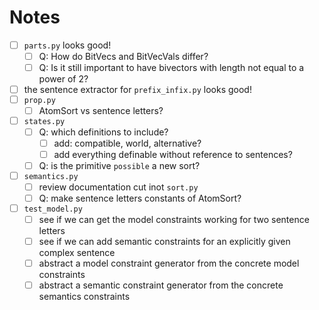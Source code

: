 # Notes

- [ ] `parts.py` looks good!
  - [ ] Q: How do BitVecs and BitVecVals differ?
  - [ ] Q: Is it still important to have bivectors with length not equal to a power of 2?
- [ ] the sentence extractor for `prefix_infix.py` looks good!
- [ ] `prop.py`
  - [ ] AtomSort vs sentence letters?
- [ ] `states.py`
  - [ ] Q: which definitions to include?
    - [ ] add: compatible, world, alternative?
    - [ ] add everything definable without reference to sentences?
  - [ ] Q: is the primitive `possible` a new sort?
- [ ] `semantics.py`
  - [ ] review documentation cut inot `sort.py`
  - [ ] Q: make sentence letters constants of AtomSort?
- [ ] `test_model.py`
  - [ ] see if we can get the model constraints working for two sentence letters
  - [ ] see if we can add semantic constraints for an explicitly given complex sentence 
  - [ ] abstract a model constraint generator from the concrete model constraints
  - [ ] abstract a semantic constraint generator from the concrete semantics constraints

